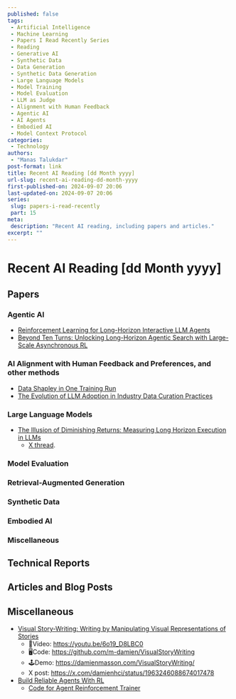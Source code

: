 ```yaml
---
published: false
tags:
 - Artificial Intelligence
 - Machine Learning
 - Papers I Read Recently Series
 - Reading
 - Generative AI
 - Synthetic Data
 - Data Generation
 - Synthetic Data Generation
 - Large Language Models
 - Model Training
 - Model Evaluation
 - LLM as Judge
 - Alignment with Human Feedback
 - Agentic AI
 - AI Agents
 - Embodied AI
 - Model Context Protocol
categories:
 - Technology
authors:
 - "Manas Talukdar"
post-format: link
title: Recent AI Reading [dd Month yyyy]
url-slug: recent-ai-reading-dd-month-yyyy
first-published-on: 2024-09-07 20:06
last-updated-on: 2024-09-07 20:06
series:
 slug: papers-i-read-recently
 part: 15
meta:
 description: "Recent AI reading, including papers and articles."
excerpt: ""
---
```


# Recent AI Reading [dd Month yyyy]

## Papers

### Agentic AI

- [Reinforcement Learning for Long-Horizon Interactive LLM Agents](https://arxiv.org/abs/2502.01600)
- [Beyond Ten Turns: Unlocking Long-Horizon Agentic Search with Large-Scale Asynchronous RL](https://arxiv.org/abs/2508.07976)

### AI Alignment with Human Feedback and Preferences, and other methods

- [Data Shapley in One Training Run](https://arxiv.org/abs/2406.11011)
- [The Evolution of LLM Adoption in Industry Data Curation Practices](https://arxiv.org/abs/2412.16089)

### Large Language Models

- [The Illusion of Diminishing Returns: Measuring Long Horizon Execution in LLMs](https://www.arxiv.org/abs/2509.09677)
  - [X thread](https://x.com/ShashwatGoel7/status/1966527903568637972).

### Model Evaluation

### Retrieval-Augmented Generation

### Synthetic Data

### Embodied AI

### Miscellaneous

## Technical Reports

## Articles and Blog Posts

## Miscellaneous

- [Visual Story-Writing: Writing by Manipulating Visual Representations of Stories](https://arxiv.org/abs/2410.07486)
  - 🎥Video: <https://youtu.be/6o19_D8LBC0>
  - 🖥️Code: <https://github.com/m-damien/VisualStoryWriting>
  - 🕹️Demo: <https://damienmasson.com/VisualStoryWriting/>
  - X post: <https://x.com/damienhci/status/1963246088674017478>
- [Build Reliable Agents With RL](https://openpipe.ai/?refresh=1756955210542)
  - [Code for Agent Reinforcement Trainer](https://github.com/OpenPipe/ART)

